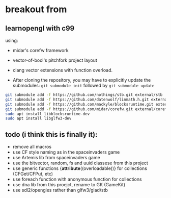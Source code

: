 # breakout from 
## learnopengl with c99

using:
* midar's corefw framework
* vector-of-bool's pitchfork project layout
* clang vector extensions with function overload.

* After cloning the repository, you may have to explicitly update the submodules: `git submodule init` followed by `git submodule update`

```bash
git submodule add -f https://github.com/nothings/stb.git external/stb
git submodule add -f https://github.com/datenwolf/linmath.h.git external/linmath.h
git submodule add -f https://github.com/mackyle/blocksruntime.git external/blocksruntime
git submodule add -f https://github.com/midar/corefw.git external/corefw
sudo apt install libblocksruntime-dev
sudo apt install libglfw3-dev
```

## todo (i think this is finally it):

* remove all macros
* use CF style naming as in the spaceinvaders game
* use Artemis lib from spaceinvaders game
* use the bitvector, random, fs and uuid classese from this project
* use generic functions {__attribute__((overloadable))} for collections (CFGet/CFPut, etc)
* use foreach function with anonymous function for collections 
* use dna lib from this proejct, rename to GK (GameKit)
* use sdl2/opengles  rather than glfw3/glad/stb
